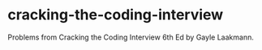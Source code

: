# cracking-the-coding-interview
Problems from Cracking the Coding Interview 6th Ed by Gayle Laakmann.
